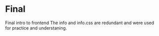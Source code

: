 # Final
Final intro to frontend
The info and info.css are redundant and were used for practice and understaning.
